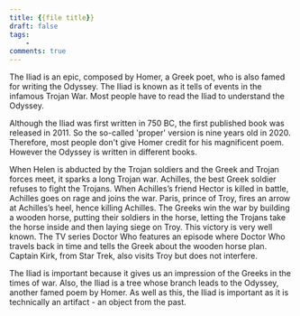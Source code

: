 ```yaml
---
title: {{file title}}
draft: false
tags: 
    - 
comments: true
---
```


The Iliad is an epic, composed by Homer, a Greek poet, who is also famed  for writing the Odyssey. The  Iliad is known as it tells of events in the infamous Trojan War. Most people have to read the Iliad to understand the Odyssey.

Although the Iliad was first written in 750 BC, the first published book was released in 2011. So the so-called 'proper' version is nine years old in 2020. Therefore, most people don't give Homer credit for his magnificent poem. However the Odyssey is written in different books.

When Helen is abducted by the Trojan soldiers and the Greek and Trojan forces meet, it sparks a long Trojan war. Achilles, the best Greek soldier refuses to fight the Trojans. When Achilles’s friend Hector is killed in battle, Achilles goes on rage and joins the war. Paris, prince of Troy, fires an arrow at Achilles’s heel, hence killing Achilles. The Greeks win the war by building a wooden horse, putting their soldiers in the horse, letting the Trojans take the horse inside and then laying siege on Troy. This victory is very well known. The TV series Doctor Who features an episode where Doctor Who travels back in time and tells the Greek about the wooden horse plan. Captain Kirk, from Star Trek, also visits Troy but does not interfere.

The Iliad is important because it gives us an impression of the Greeks in the times of war. Also, the Iliad is a tree whose branch leads to the Odyssey, another famed poem by Homer. As well as this, the Iliad is important as it is technically an artifact - an object from the past.
